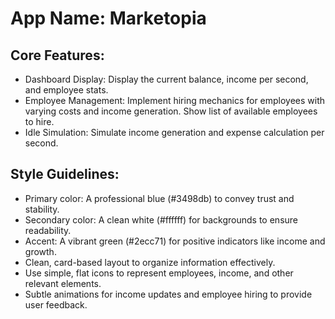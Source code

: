 # **App Name**: Marketopia

## Core Features:

- Dashboard Display: Display the current balance, income per second, and employee stats.
- Employee Management: Implement hiring mechanics for employees with varying costs and income generation. Show list of available employees to hire.
- Idle Simulation: Simulate income generation and expense calculation per second.

## Style Guidelines:

- Primary color: A professional blue (#3498db) to convey trust and stability.
- Secondary color: A clean white (#ffffff) for backgrounds to ensure readability.
- Accent: A vibrant green (#2ecc71) for positive indicators like income and growth.
- Clean, card-based layout to organize information effectively.
- Use simple, flat icons to represent employees, income, and other relevant elements.
- Subtle animations for income updates and employee hiring to provide user feedback.
